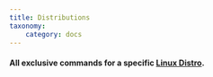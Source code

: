 ```yaml
---
title: Distributions
taxonomy:
    category: docs
---
```


#### All exclusive commands for a specific [Linux Distro](https://en.wikipedia.org/wiki/Linux_distribution).

